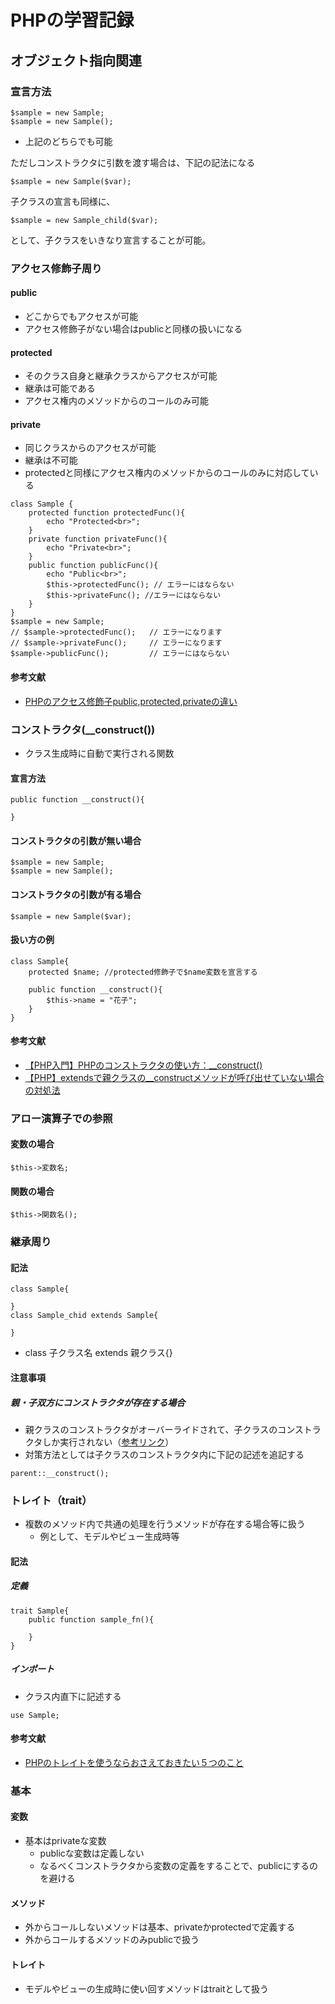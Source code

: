 # PHPの学習記録

## オブジェクト指向関連

### 宣言方法

```
$sample = new Sample;
$sample = new Sample();
```

- 上記のどちらでも可能

ただしコンストラクタに引数を渡す場合は、下記の記法になる

```
$sample = new Sample($var);
```

子クラスの宣言も同様に、

```
$sample = new Sample_child($var);
```

として、子クラスをいきなり宣言することが可能。

### アクセス修飾子周り

#### public

- どこからでもアクセスが可能
- アクセス修飾子がない場合はpublicと同様の扱いになる

#### protected

- そのクラス自身と継承クラスからアクセスが可能
- 継承は可能である
- アクセス権内のメソッドからのコールのみ可能

#### private

- 同じクラスからのアクセスが可能
- 継承は不可能
- protectedと同様にアクセス権内のメソッドからのコールのみに対応している

```
class Sample {
    protected function protectedFunc(){
        echo "Protected<br>";
    }
    private function privateFunc(){
        echo "Private<br>";
    }
    public function publicFunc(){
        echo "Public<br>";
        $this->protectedFunc(); // エラーにはならない
        $this->privateFunc(); //エラーにはならない
    }
}
$sample = new Sample;
// $sample->protectedFunc();   // エラーになります
// $sample->privateFunc();     // エラーになります
$sample->publicFunc();         // エラーにはならない
```

#### 参考文献

- [PHPのアクセス修飾子public,protected,privateの違い](https://uxmilk.jp/26435)

### コンストラクタ(__construct())

- クラス生成時に自動で実行される関数

#### 宣言方法

```
public function __construct(){

}
```

#### コンストラクタの引数が無い場合

```
$sample = new Sample;
$sample = new Sample();
```

#### コンストラクタの引数が有る場合

```
$sample = new Sample($var);
```

#### 扱い方の例

```
class Sample{
    protected $name; //protected修飾子で$name変数を宣言する
    
    public function __construct(){
        $this->name = "花子";
    }
}
```

#### 参考文献

- [【PHP入門】PHPのコンストラクタの使い方：__construct()](https://uxmilk.jp/14376)
- [【PHP】extendsで親クラスの__constructメソッドが呼び出せていない場合の対処法](https://qiita.com/enutake/items/99463127cefd7e3b74e3)

### アロー演算子での参照

#### 変数の場合

```
$this->変数名;
```

#### 関数の場合

```
$this->関数名();
```

### 継承周り

#### 記法

```
class Sample{

}
class Sample_chid extends Sample{

}
```

- class 子クラス名 extends 親クラス{}

#### 注意事項

##### 親・子双方にコンストラクタが存在する場合

- 親クラスのコンストラクタがオーバーライドされて、子クラスのコンストラクタしか実行されない（[参考リンク](https://qiita.com/enutake/items/99463127cefd7e3b74e3)）
- 対策方法としては子クラスのコンストラクタ内に下記の記述を追記する

```
parent::__construct();
```

### トレイト（trait）

- 複数のメソッド内で共通の処理を行うメソッドが存在する場合等に扱う
    - 例として、モデルやビュー生成時等

#### 記法

##### 定義

```
trait Sample{
    public function sample_fn(){

    }
}
```

##### インポート

- クラス内直下に記述する

```
use Sample;
```

#### 参考文献

- [PHPのトレイトを使うならおさえておきたい５つのこと](https://qiita.com/sasakure-kei@github/items/212637b2f32197441a3a)

### 基本

#### 変数

- 基本はprivateな変数
    - publicな変数は定義しない
    - なるべくコンストラクタから変数の定義をすることで、publicにするのを避ける

#### メソッド

- 外からコールしないメソッドは基本、privateかprotectedで定義する
- 外からコールするメソッドのみpublicで扱う

#### トレイト

- モデルやビューの生成時に使い回すメソッドはtraitとして扱う